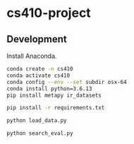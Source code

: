 # cs410-project

## Development

Install Anaconda.

```bash
conda create -n cs410
conda activate cs410
conda config --env --set subdir osx-64
conda install python=3.6.13
pip install metapy ir_datasets
```

```bash
pip install -r requirements.txt
```

```bash
python load_data.py
```

```bash
python search_eval.py
```
